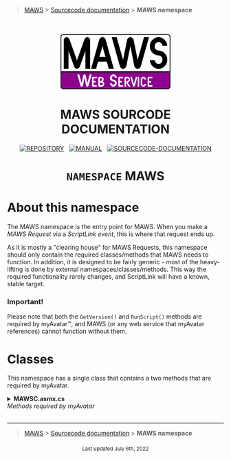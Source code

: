 > [MAWS][1] &gt; [Sourcecode documentation][2] &gt;  **MAWS namespace**

<br>
<br>
<div align="center">
  <img src="../../.github/Logos/maws-logo-web-service-512x256.png" alt="MAWSC logo" width="256">
  <h1> 
    MAWS SOURCODE DOCUMENTATION
  </h1>

  [![REPOSITORY](https://img.shields.io/badge/REPOSITORY-550055?style=for-the-badge)][1]&nbsp;&nbsp;&nbsp;[![MANUAL](https://img.shields.io/badge/MANUAL-550055?style=for-the-badge)][3]&nbsp;&nbsp;&nbsp;[![SOURCECODE-DOCUMENTATION](https://img.shields.io/badge/SOURCECODE%20DOCUMENTATION-8e008e?style=for-the-badge)][2]

</div>

<div align="center">

# **`NAMESPACE`** MAWS

</div>

# About this namespace

The MAWS namespace is the entry point for MAWS. When you make a *MAWS Request* via a *ScriptLink event*, this is where that request ends up.

As it is mostly a "clearing house" for MAWS Requests, this namespace should only contain the required classes/methods that MAWS needs to function. In addition, it is designed to be fairly generic - most of the heavy-lifting is done by external namespaces/classes/methods. This way the required functionality rarely changes, and ScriptLink will have a known, stable target.

### Important!
Please note that both the `GetVersion()` and `RunScript()` methods are required by myAvatar™, and MAWS (or any web service that myAvatar references) cannot function without them.

# Classes

This namespace has a single class that contains a two methods that are required by myAvatar.

<details>
<summary>
  <b>MAWSC.asmx.cs</b><br>
  <i>Methods required by myAvatar</i>
</summary>

This class has two methods that are required by myAvatar. Most of the heavy lifting is done by other namespaces/classes/methods.

***

### `GetVersion()`

Returns the current version of MAWS.

#### Operation

Uh, not much to say here. This method is pretty simple.

#### Notes

* This method is required by myAvatar.
* The version number doesn't change during development. For example, while developing v2.0.x.x, this method will aways return `VERSION 2.0`.
* You can find more information about the `GetVersion()` method [here](https://github.com/myAvatar-Development-Community/document-creating-a-custom-web-service#the-getversion-method).

***

### `RunScript()`

Executes a MAWS Request.

#### Operation

1. Load configuration settings.
2. Setup some nice looking values for some important things.
3. Create and initialize a new OptionObject2015 object that we can work on.
4. Get the MawsMode that will be used.
5. Process the MAWS Request
6. Return an OptionObject2015 object to myAvatar.



#### Notes

* This method is required by myAvatar.
* There is a commented line is at the start of the method that enables troubleshooting logs. This line should remain commented in production.
* You can find more information about the `RunScript()` method [here](https://github.com/myAvatar-Development-Community/document-creating-a-custom-web-service#the-runscript-method).
* **(2)** You can read more about why we create these values in this way [here][4].
* **(4)** The MawsMode can be one of the following:
    - `enabled`  
    This is the default setting, which processes MAWS requests normally, returns a modified OptionObject2015 to myAvatar, and logs everything.
    - `disabled`  
    Skip all MAWS functionality. Essentially MAWS will recieve the sentOptObj, then skip directly to finalizing and returning the retOptObj, so no changes are made. This should be used when you don't want myAvatar to call MAWS, but you don't want to disable scripts on every form you use  anything, including writing logs (aside from basic, informational logs).
    - `passthrough`  
    Use MAWS, but don't make changes, only write logs. This is like the "disabled" setting, since no modifications to the OptionObject are make, and also like the "enabled" setting, since MAWS will actually go through the motions and write logs normally.
* **\[6]** The returned OptionObject2015 may - or may not - be modified, depending on the MawsMode and/or the MAWS Request.

</details>

<br>

***

> [MAWS][1] &gt; [Sourcecode documentation][2] &gt;  **MAWS namespace**

[1]: https://github.com/spectrum-health-systems/MAWS
[2]: ../Sourcecode/MAWS-Sourcecode.md
[3]: ../Manual/MAWS-Manual.md
[4]: ../Sourcecode/MAWS-Sourcecode.md#standard-casingtrimming-of-values

<div align="center">
  <sub>
    Last updated July 6th, 2022
  </sub>
<br>